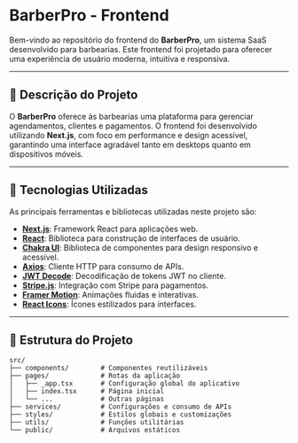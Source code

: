 # BarberPro - Frontend

Bem-vindo ao repositório do frontend do **BarberPro**, um sistema SaaS desenvolvido para barbearias. Este frontend foi projetado para oferecer uma experiência de usuário moderna, intuitiva e responsiva.

---

## 📜 Descrição do Projeto

O **BarberPro** oferece às barbearias uma plataforma para gerenciar agendamentos, clientes e pagamentos. O frontend foi desenvolvido utilizando **Next.js**, com foco em performance e design acessível, garantindo uma interface agradável tanto em desktops quanto em dispositivos móveis.

---

## 🚀 Tecnologias Utilizadas

As principais ferramentas e bibliotecas utilizadas neste projeto são:

- **[Next.js](https://nextjs.org/)**: Framework React para aplicações web.
- **[React](https://react.dev/)**: Biblioteca para construção de interfaces de usuário.
- **[Chakra UI](https://chakra-ui.com/)**: Biblioteca de componentes para design responsivo e acessível.
- **[Axios](https://axios-http.com/)**: Cliente HTTP para consumo de APIs.
- **[JWT Decode](https://github.com/auth0/jwt-decode)**: Decodificação de tokens JWT no cliente.
- **[Stripe.js](https://stripe.com/docs/js)**: Integração com Stripe para pagamentos.
- **[Framer Motion](https://www.framer.com/motion/)**: Animações fluidas e interativas.
- **[React Icons](https://react-icons.github.io/react-icons/)**: Ícones estilizados para interfaces.

---

## 📂 Estrutura do Projeto

```plaintext
src/
├── components/        # Componentes reutilizáveis
├── pages/             # Rotas da aplicação
│   ├── _app.tsx       # Configuração global do aplicativo
│   ├── index.tsx      # Página inicial
│   └── ...            # Outras páginas
├── services/          # Configurações e consumo de APIs
├── styles/            # Estilos globais e customizações
├── utils/             # Funções utilitárias
└── public/            # Arquivos estáticos
